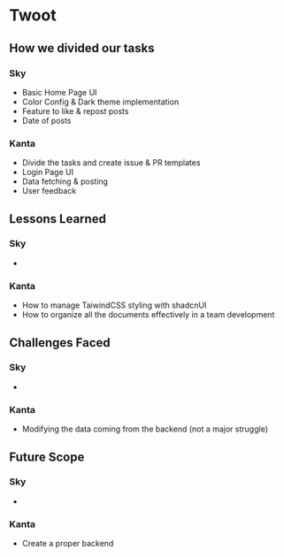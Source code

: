 # Twoot

## How we divided our tasks

### Sky

- Basic Home Page UI
- Color Config & Dark theme implementation
- Feature to like & repost posts
- Date of posts

### Kanta

- Divide the tasks and create issue & PR templates
- Login Page UI
- Data fetching & posting
- User feedback

## Lessons Learned

### Sky

-

### Kanta

- How to manage TaiwindCSS styling with shadcnUI
- How to organize all the documents effectively in a team development

## Challenges Faced

### Sky

-

### Kanta

- Modifying the data coming from the backend (not a major struggle)

## Future Scope

### Sky

-

### Kanta

- Create a proper backend
